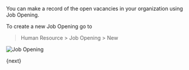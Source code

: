 You can make a record of the open vacancies in your organization using Job Opening.

To create a new Job Opening go to 

> Human Resource > Job Opening > New

<img class="screenshot" alt="Job Opening" src="{{docs_base_url}}/assets/img/human-resources/job-opening.png">


{next}